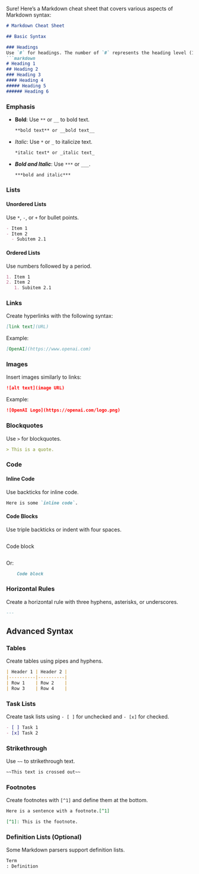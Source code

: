 Sure! Here’s a Markdown cheat sheet that covers various aspects of Markdown syntax:

```markdown
# Markdown Cheat Sheet

## Basic Syntax

### Headings
Use `#` for headings. The number of `#` represents the heading level (1-6).
```markdown
# Heading 1
## Heading 2
### Heading 3
#### Heading 4
##### Heading 5
###### Heading 6
```

### Emphasis
- **Bold**: Use `**` or `__` to bold text.
  ```markdown
  **bold text** or __bold text__
  ```
- *Italic*: Use `*` or `_` to italicize text.
  ```markdown
  *italic text* or _italic text_
  ```
- ***Bold and Italic***: Use `***` or `___`.
  ```markdown
  ***bold and italic***
  ```

### Lists
#### Unordered Lists
Use `*`, `-`, or `+` for bullet points.
```markdown
- Item 1
- Item 2
  - Subitem 2.1
```

#### Ordered Lists
Use numbers followed by a period.
```markdown
1. Item 1
2. Item 2
   1. Subitem 2.1
```

### Links
Create hyperlinks with the following syntax:
```markdown
[link text](URL)
```
Example:
```markdown
[OpenAI](https://www.openai.com)
```

### Images
Insert images similarly to links:
```markdown
![alt text](image URL)
```
Example:
```markdown
![OpenAI Logo](https://openai.com/logo.png)
```

### Blockquotes
Use `>` for blockquotes.
```markdown
> This is a quote.
```

### Code
#### Inline Code
Use backticks for inline code.
```markdown
Here is some `inline code`.
```

#### Code Blocks
Use triple backticks or indent with four spaces.
```markdown
```
Code block
```
```
Or:
```markdown
    Code block
```

### Horizontal Rules
Create a horizontal rule with three hyphens, asterisks, or underscores.
```markdown
---
```

## Advanced Syntax

### Tables
Create tables using pipes and hyphens.
```markdown
| Header 1 | Header 2 |
|----------|----------|
| Row 1    | Row 2    |
| Row 3    | Row 4    |
```

### Task Lists
Create task lists using `- [ ]` for unchecked and `- [x]` for checked.
```markdown
- [ ] Task 1
- [x] Task 2
```

### Strikethrough
Use `~~` to strikethrough text.
```markdown
~~This text is crossed out~~
```

### Footnotes
Create footnotes with `[^1]` and define them at the bottom.
```markdown
Here is a sentence with a footnote.[^1]

[^1]: This is the footnote.
```

### Definition Lists (Optional)
Some Markdown parsers support definition lists.
```markdown
Term
: Definition
```

